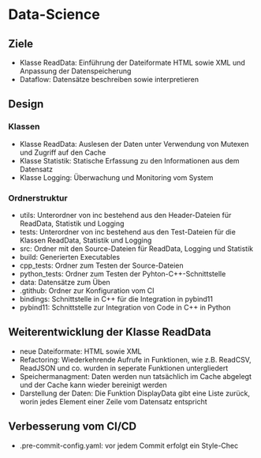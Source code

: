 # **Data-Science**

## **Ziele**

- Klasse ReadData: Einführung der Dateiformate HTML sowie XML und Anpassung der Datenspeicherung
- Dataflow: Datensätze beschreiben sowie interpretieren

## **Design**

### **Klassen**

- Klasse ReadData: Auslesen der Daten unter Verwendung von Mutexen und Zugriff auf den Cache
- Klasse Statistik: Statische Erfassung zu den Informationen aus dem Datensatz
- Klasse Logging: Überwachung und Monitoring vom System

### **Ordnerstruktur**

- utils: Unterordner von inc bestehend aus den Header-Dateien für ReadData, Statistik und Logging
- tests: Unterordner von inc bestehend aus den Test-Dateien für die Klassen ReadData, Statistik und Logging
- src: Ordner mit den Source-Dateien für ReadData, Logging und Statistik
- build: Generierten Executables
- cpp_tests: Ordner zum Testen der Source-Dateien
- python_tests: Ordner zum Testen der Pyhton-C++-Schnittstelle
- data: Datensätze zum Üben
- .gtithub: Ordner zur Konfiguration vom CI
- bindings: Schnittstelle in C++ für die Integration in pybind11
- pybind11: Schnittstelle zur Integration von Code in C++ in Python

## **Weiterentwicklung der Klasse ReadData**

- neue Dateiformate: HTML sowie XML
- Refactoring: Wiederkehrende Aufrufe in Funktionen, wie z.B. ReadCSV, ReadJSON und co. wurden in seperate Funktionen untergliedert
- Speichermanagment: Daten werden nun tatsächlich im Cache abgelegt und der Cache kann wieder bereinigt werden
- Darstellung der Daten: Die Funktion DisplayData gibt eine Liste zurück, worin jedes Element einer Zeile vom Datensatz entspricht

## **Verbesserung vom CI/CD**

- .pre-commit-config.yaml: vor jedem Commit erfolgt ein Style-Chec
